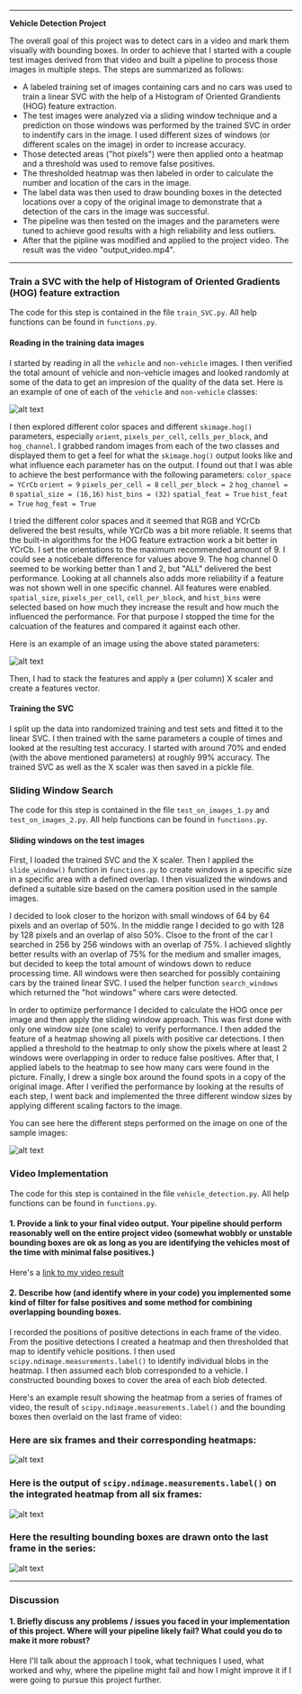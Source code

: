 
---

**Vehicle Detection Project**

The overall goal of this project was to detect cars in a video and mark them visually with bounding boxes. In order to achieve that I started with a couple test images derived from that video and built a pipeline to process those images in multiple steps. The steps are summarized as follows:

* A labeled training set of images containing cars and no cars was used to train a linear SVC with the help of a Histogram of Oriented Grandients (HOG) feature extraction.
* The test images were analyzed via a sliding window technique and a prediction on those windows was performed by the trained SVC in order to indentify cars in the image. I used different sizes of windows (or different scales on the image) in order to increase accuracy.
* Those detected areas ("hot pixels") were then applied onto a heatmap and a threshold was used to remove false positives.
* The thresholded heatmap was then labeled in order to calculate the number and location of the cars in the image.
* The label data was then used to draw bounding boxes in the detected locations over a copy of the original image to demonstrate that a detection of the cars in the image was successful.
* The pipeline was then tested on the images and the parameters were tuned to achieve good results with a high reliability and less outliers.
* After that the pipline was modified and applied to the project video. The result was the video "output_video.mp4".

[//]: # (Image References)
[image1]: ./examples/car_not_car.png
[image2]: ./examples/HOG_example.jpg
[image3]: ./examples/sliding_windows.jpg
[image4]: ./examples/sliding_window.jpg
[image5]: ./examples/bboxes_and_heat.png
[image6]: ./examples/labels_map.png
[image7]: ./examples/output_bboxes.png
[video1]: ./project_video.mp4 

---

### Train a SVC with the help of Histogram of Oriented Gradients (HOG) feature extraction

The code for this step is contained in the file `train_SVC.py`. All help functions can be found in `functions.py`.

#### Reading in the training data images

I started by reading in all the `vehicle` and `non-vehicle` images. I then verified the total amount of vehicle and non-vehicle images and looked randomly at some of the data to get an impresion of the quality of the data set. Here is an example of one of each of the `vehicle` and `non-vehicle` classes:

![alt text][image1]

I then explored different color spaces and different `skimage.hog()` parameters, especially `orient`, `pixels_per_cell`, `cells_per_block`, and `hog_channel`.  I grabbed random images from each of the two classes and displayed them to get a feel for what the `skimage.hog()` output looks like and what influence each parameter has on the output. I found out that I was able to achieve the best performance with the following parameters:
`color_space = YCrCb`
`orient = 9`
`pixels_per_cell = 8`
`cell_per_block = 2`
`hog_channel = 0`
`spatial_size = (16,16)`
`hist_bins = (32)`
`spatial_feat = True`
`hist_feat = True`
`hog_feat = True`

I tried the different color spaces and it seemed that RGB and YCrCb delivered the best results, while YCrCb was a bit more reliable. It seems that the built-in algorithms for the HOG feature extraction work a bit better in YCrCb. I set the orientations to the maximum recommended amount of 9. I could see a noticebale difference for values above 9. The hog channel 0 seemed to be working better than 1 and 2, but "ALL" delivered the best performance. Looking at all channels also adds more reliability if a feature was not shown well in one specific channel. All features were enabled. `spatial_size`, `pixels_per_cell`, `cell_per_block`, and `hist_bins` were selected based on how much they increase the result and how much the influenced the performance. For that purpose I stopped the time for the calcuation of the features and compared it against each other.

Here is an example of an image using the above stated parameters:


![alt text][image2]

Then, I had to stack the features and apply a (per column) X scaler and create a features vector.

#### Training the SVC

I split up the data into randomized training and test sets and fitted it to the linear SVC. I then trained with the same parameters a couple of times and looked at the resulting test accuracy. I started with around 70% and ended (with the above mentioned parameters) at roughly 99% accuracy. The trained SVC as well as the X scaler was then saved in a pickle file.

### Sliding Window Search

The code for this step is contained in the file `test_on_images_1.py` and `test_on_images_2.py`. All help functions can be found in `functions.py`.

#### Sliding windows on the test images

First, I loaded the trained SVC and the X scaler. Then I applied the `slide_window()` function in `functions.py` to create windows in a specific size in a specific area with a defined overlap.  I then visualized the windows and defined a suitable size based on the camera position used in the sample images.

I decided to look closer to the horizon with small windows of 64 by 64 pixels and an overlap of 50%. In the middle range I decided to go with 128 by 128 pixels and an overlap of also 50%. Clsoe to the front of the  car I searched in 256 by 256 windows with an overlap of 75%. I achieved slightly better results with an overlap of 75% for the medium and smaller images, but decided to keep the total amount of windows down to reduce processing time. All windows were then searched for possibly containing cars by the trained linear SVC. I used the helper function `search_windows` which returned the "hot windows" where cars were detected.

In order to optimize performance I decided to calculate the HOG once per image and then apply the sliding window approach. This was first done with only one window size (one scale) to verify performance. I then added the feature of a heatmap showing all pixels with positive car detections. I then applied a threshold to the heatmap to only show the pixels where at least 2 windows were overlapping in order to reduce false positives. After that, I applied labels to the heatmap to see how many cars were found in the picture. Finally, I drew a single box around the found spots in a copy of the original image. After I verified the performance by looking at the results of each step, I went back and implemented the three different window sizes by applying different scaling factors to the image.

You can see here the different steps performed on the image on one of the sample images:

![alt text][image3]


### Video Implementation

The code for this step is contained in the file `vehicle_detection.py`. All help functions can be found in `functions.py`.

#### 1. Provide a link to your final video output.  Your pipeline should perform reasonably well on the entire project video (somewhat wobbly or unstable bounding boxes are ok as long as you are identifying the vehicles most of the time with minimal false positives.)
Here's a [link to my video result](./project_video.mp4)


#### 2. Describe how (and identify where in your code) you implemented some kind of filter for false positives and some method for combining overlapping bounding boxes.

I recorded the positions of positive detections in each frame of the video.  From the positive detections I created a heatmap and then thresholded that map to identify vehicle positions.  I then used `scipy.ndimage.measurements.label()` to identify individual blobs in the heatmap.  I then assumed each blob corresponded to a vehicle.  I constructed bounding boxes to cover the area of each blob detected.  

Here's an example result showing the heatmap from a series of frames of video, the result of `scipy.ndimage.measurements.label()` and the bounding boxes then overlaid on the last frame of video:

### Here are six frames and their corresponding heatmaps:

![alt text][image5]

### Here is the output of `scipy.ndimage.measurements.label()` on the integrated heatmap from all six frames:
![alt text][image6]

### Here the resulting bounding boxes are drawn onto the last frame in the series:
![alt text][image7]



---

### Discussion

#### 1. Briefly discuss any problems / issues you faced in your implementation of this project.  Where will your pipeline likely fail?  What could you do to make it more robust?

Here I'll talk about the approach I took, what techniques I used, what worked and why, where the pipeline might fail and how I might improve it if I were going to pursue this project further.  

